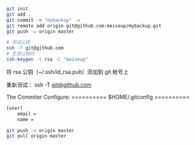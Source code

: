 ```bash
git init
git add . 
git commit -m "mybackup" -a
git remote add origin git@github.com:meiseup/mybackup.git
git push -u origin master 
```

```bash
# 测试公钥
ssh -T git@github.com
# 生成公钥对
ssh-keygen -t rsa -C "meiseup"
```
将 rsa 公钥（~/.ssh/id_rsa.pub）添加到 git 帐号上


重新测试：
ssh -T git@github.com


The Commiter Configure:
========== $HOME/.gitconfig ========== 
```bash
[user]
	email = 
	name = 
```

```bash
git push -u origin master 
git pull origin master 
```

